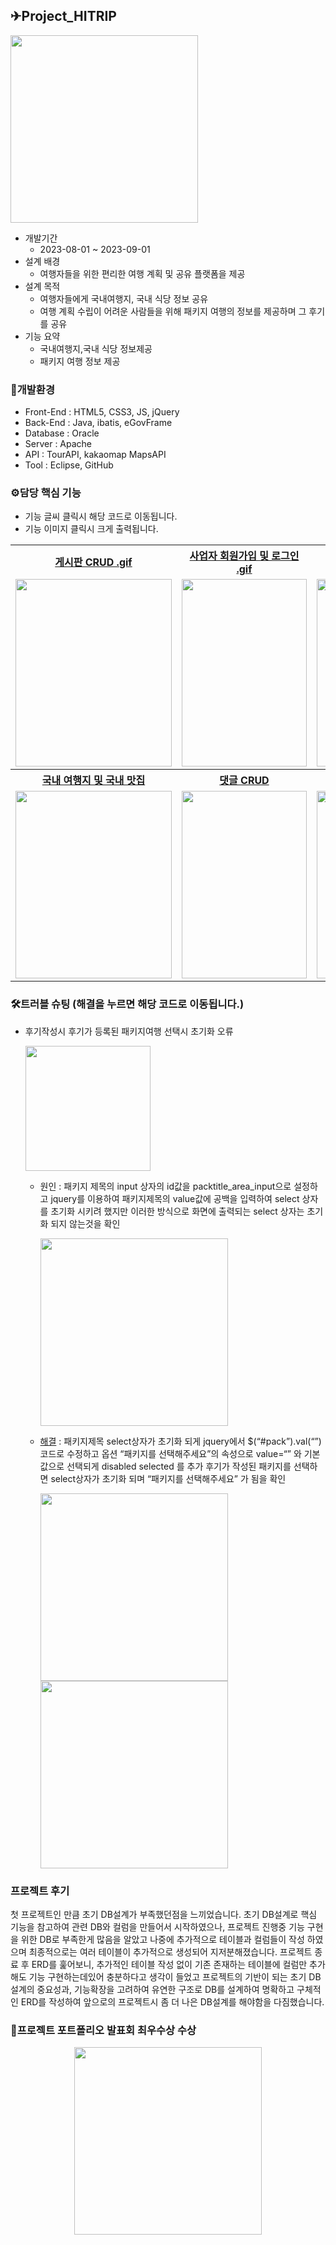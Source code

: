 
 ## ✈Project_HITRIP
 <img src="https://github.com/Malvin222/Project_HITRIP/assets/127707299/6b16103e-ed41-4b14-919c-e08cd448c75e" width="300">

<br>

 * 개발기간
   - 2023-08-01 ~ 2023-09-01
 * 설계 배경
   - 여행자들을 위한 편리한 여행 계획 및 공유 플랫폼을 제공
 * 설계 목적 
   - 여행자들에게 국내여행지, 국내 식당 정보 공유
   - 여행 계획 수립이 어려운 사람들을 위해 패키지 여행의 정보를 제공하며 그 후기를 공유
 * 기능 요약
   - 국내여행지,국내 식당 정보제공
   - 패키지 여행 정보 제공
  
  ### 🔧개발환경
  * Front-End : HTML5, CSS3, JS, jQuery
  * Back-End : Java, ibatis, eGovFrame
  * Database : Oracle
  * Server : Apache
  * API : TourAPI, kakaomap MapsAPI
  * Tool : Eclipse, GitHub

  ### ⚙담당 핵심 기능
  * 기능 글씨 클릭시 해당 코드로 이동됩니다.
  * 기능 이미지 클릭시 크게 출력됩니다.
  <table>
    <tr>
    <th>
     <a href="https://github.com/Malvin222/Project_HITRIP/blob/fddbc64a628c7fde00452c14c79fb6e1eae0104f/src/main/java/egov/hitrip/web/PackReviewController.java#L211C3-L279C5"> 게시판 CRUD .gif
    </th>
    <th>
     <a href="https://github.com/Malvin222/Project_HITRIP/blob/fddbc64a628c7fde00452c14c79fb6e1eae0104f/src/main/java/egov/hitrip/web/BsnmController.java#L65-L116">사업자 회원가입 및 로그인 .gif</a>
    </th>
    <th>
     <a href="https://github.com/Malvin222/Project_HITRIP/blob/fddbc64a628c7fde00452c14c79fb6e1eae0104f/src/main/webapp/bab/babDetail.jsp#L101-L141"> MapAPI
    </th>
    <th>
      <a href="https://github.com/Malvin222/Project_HITRIP/blob/fddbc64a628c7fde00452c14c79fb6e1eae0104f/src/main/java/egov/hitrip/web/PackReviewController.java#L138-L185"> 사진업로드
    </th>
   </tr>
   <tr>
     <td>
      <img src="https://github.com/Malvin222/Project_HITRIP/assets/127707299/52c6633f-6ad0-4be2-9059-c10ed150fda0" width="250" height="300">
     </td>
     <td>
      <img src="https://github.com/Malvin222/Project_HITRIP/assets/127707299/61b758e8-cd6b-4568-8414-2ca830c26b58" width="200" height="300">
     </td>
     <td>
      <img src="https://github.com/Malvin222/Project_HITRIP/assets/127707299/3ae61f8b-12a6-405d-84fb-2d8ef776d834" width="200" height="300">
     </td>
     <td>
      <img src="https://github.com/Malvin222/Project_HITRIP/assets/127707299/eb72c466-f951-4209-8c3c-0d2731319c14" width="200">
     </td>
   </tr>
   <tr>
    <th>
     <a href="https://github.com/Malvin222/Project_HITRIP/blob/bc1ecf7efa27e3ad0501f0bac624378d7c9a0c1a/src/main/webapp/trip/tripList.jsp#L93-L233"> 국내 여행지 및 국내 맛집
    </th>
    <th>
     <a href="https://github.com/Malvin222/Project_HITRIP/blob/48e4e2919751bf391cd7f6f6081b6e6d22117d15/src/main/java/egov/hitrip/web/PackController.java#L249C1-L270">댓글 CRUD</a>
    </th>
    <th>
     <a href="https://github.com/Malvin222/Project_HITRIP/blob/ec9875e2f63984b958f14f5e025e91d4eef99c8b/src/main/java/egov/hitrip/web/PackController.java#L310-L346"> 추천 .gif
    </th>
    <th>
      <a href="https://github.com/Malvin222/Project_HITRIP/blob/bc1ecf7efa27e3ad0501f0bac624378d7c9a0c1a/src/main/java/egov/hitrip/web/PackReviewController.java#L38C1-L51C3"> 패키지참여 연동 .gif
    </th>
   </tr>
   <tr>
    <td>
     <img src="https://github.com/Malvin222/Project_HITRIP/assets/127707299/e774fe36-1727-4edb-9ba1-3c7d3b40ea42" width="250" height="300">
    </td>
    <td>
     <img src="https://github.com/Malvin222/Project_HITRIP/assets/127707299/2bf4898a-7ea6-4816-9bfc-cb08aef33634" width="200" height="300">
    </td>
    <td>
     <img src="https://github.com/Malvin222/Project_HITRIP/assets/127707299/f01dd117-dfee-4262-be90-359f07a4aa73" width="200" height="300">
    </td>
    <td>
     <img src="https://github.com/Malvin222/Project_HITRIP/assets/127707299/c2959b35-28ab-4285-be3e-b1268fb046bf" width="200" height="300">
    </td>
   </tr>
  </table>

   ### 🛠트러블 슈팅 (해결을 누르면 해당 코드로 이동됩니다.)
   - 후기작성시 후기가 등록된 패키지여행 선택시 초기화 오류
     
     <img src="https://github.com/Malvin222/Project_HITRIP/assets/127707299/a6926ce0-ecfa-4d72-8cb9-7a72eec4b379" width="200">
    
     - 원인 :
       패키지 제목의 input 상자의 id값을 packtitle_area_input으로 설정하고
       jquery를 이용하여 패키지제목의 value값에 공백을 입력하여 select 상자를 초기화 시키려 했지만
       이러한 방식으로 화면에 출력되는 select 상자는 초기화 되지 않는것을 확인
       
       <img src="https://github.com/Malvin222/Project_HITRIP/assets/127707299/1619be5e-83b6-4a7a-a46d-a6d82d18c605" width="300">
       
     - [해결](https://github.com/Malvin222/Project_HITRIP/blob/4c27180659330a559bf25e4329bc2ca1a3ce9d30/src/main/webapp/packreview/packReviewWrite.jsp#L191-L200) :
        패키지제목 select상자가 초기화 되게 jquery에서 $(“#pack”).val(“”) 코드로 수정하고
        옵션 “패키지를 선택해주세요”의 속성으로 value=“” 와 기본값으로 선택되게 disabled selected 를 추가
        후기가 작성된 패키지를 선택하면 select상자가 초기화 되며 “패키지를 선택해주세요” 가 됨을 확인

        <img src="https://github.com/Malvin222/Project_HITRIP/assets/127707299/30422c58-fcfa-483f-9ecd-9c05115769d5" width="300">
        <img src="https://github.com/Malvin222/Project_HITRIP/assets/127707299/2ab8cd06-9302-4477-966e-224523a0b22e" width="300">


  ### 프로젝트 후기
  첫 프로젝트인 만큼 초기 DB설계가 부족했던점을 느끼었습니다. 
   초기 DB설계로 핵심 기능을 참고하여 관련 DB와 컬럼을 만들어서 시작하였으나, 프로젝트 진행중 기능 구현을 위한 DB로 부족한게 많음을 알았고
    나중에 추가적으로 테이블과 컬럼들이 작성 하였으며 최종적으로는 여러 테이블이 추가적으로 생성되어 지저분해졌습니다.
    프로젝트 종료 후 ERD를 훑어보니, 추가적인 테이블 작성 없이 기존 존재하는 테이블에 컬럼만 추가해도 기능 구현하는데있어 충분하다고 생각이 들었고 
    프로젝트의 기반이 되는 초기 DB설계의 중요성과, 기능확장을 고려하여 유연한 구조로 DB를 설계하여 명확하고 구체적인 ERD를 작성하여 앞으로의 프로젝트시 
    좀 더 나은 DB설계를 해야함을 다짐했습니다.

   ### 🥇프로젝트 포트폴리오 발표회 최우수상 수상

  <p align="center">
  <img src="https://github.com/Malvin222/Project_HITRIP/assets/127707299/923f9c2d-8b93-41df-bb11-4f98c990b262" width="300">
  </p>



